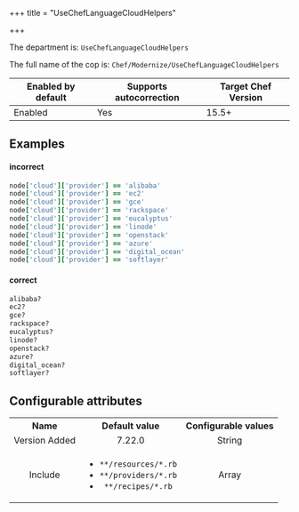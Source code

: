 +++
title = "UseChefLanguageCloudHelpers"

+++

<!-- This content is automatically generated. See https://github.com/chef/chef-web-docs/blob/main/generated/README.md -->

The department is: `UseChefLanguageCloudHelpers`

The full name of the cop is: `Chef/Modernize/UseChefLanguageCloudHelpers`

| Enabled by default | Supports autocorrection | Target Chef Version |
| --- | --- | --- |
| Enabled | Yes | 15.5+ |

## Examples


#### incorrect

```ruby
node['cloud']['provider'] == 'alibaba'
node['cloud']['provider'] == 'ec2'
node['cloud']['provider'] == 'gce'
node['cloud']['provider'] == 'rackspace'
node['cloud']['provider'] == 'eucalyptus'
node['cloud']['provider'] == 'linode'
node['cloud']['provider'] == 'openstack'
node['cloud']['provider'] == 'azure'
node['cloud']['provider'] == 'digital_ocean'
node['cloud']['provider'] == 'softlayer'
```

#### correct

```ruby
alibaba?
ec2?
gce?
rackspace?
eucalyptus?
linode?
openstack?
azure?
digital_ocean?
softlayer?
```

## Configurable attributes

<table>
<tbody><tr>
<th>Name</th>
<th>Default value</th>
<th>Configurable values</th>
</tr>
<tr>
<td style="text-align:center">Version Added</td>
<td style="text-align:center">7.22.0</td>
<td style="text-align:center">String</td>
</tr>
<tr><td style="text-align:center">Include</td>
<td style="text-align:center"><ul>
<li><code>**/resources/*.rb</code></li>
<li><code>**/providers/*.rb</code></li>
<li><code>**/recipes/*.rb</code></li>
</ul>
</td>
<td style="text-align:center">Array</td>
</tr></tbody></table>
